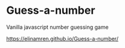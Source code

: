 # Guess-a-number

Vanilla javascript number guessing game

https://elinamren.github.io/Guess-a-number/
